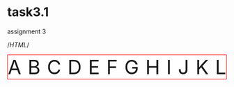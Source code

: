 # task3.1
assignment 3
<!DOCTYPE html>
<html>
<head>
    <style>
/* Write your code here */
/*CSS*/
.letters{
  display:flex;
  justify-content:space-between;
  background:white;

  color:white;
  font-size:45px;
  border:1px solid red;
}

.letters > div{
  background-color: brown;
  border-radius:30px;
  width:55px;
  height:55px;
  shape-outside:circle();
  margin:5px;
  text-align:center;
}

@media (max-width: 500px) {
 article{
  margin: 0 500px;
 }
}
</style>

/*HTML*/
</head>
<body>
<div class="letters">
    <div>A</div>
    <div>B</div>
    <div>C</div>
    <div>D</div>
    <div>E</div>
    <div>F</div>
    <div>G</div>
    <div>H</div>
    <div>I</div>
    <div>J</div>
    <div>K</div>
    <div>L</div>
</div>
</body>
</html>
